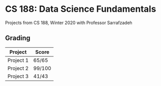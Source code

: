 # CS 188: Data Science Fundamentals
Projects from CS 188, Winter 2020 with Professor Sarrafzadeh

## Grading
| Project    | Score  |
| ---------- | ------ |
| Project 1  | 65/65  |
| Project 2  | 99/100 |
| Project 3  | 41/43  |
